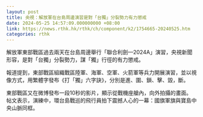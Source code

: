 ```yaml
---
layout: post
title: 央視：解放軍在台島周邊演習是對「台獨」分裂勢力有力懲戒
date: 2024-05-25 14:57:09.000000000 +08:00
link: https://news.rthk.hk/rthk/ch/component/k2/1754665-20240525.htm
categories: rthk
---
```


解放軍東部戰區過去兩天在台島周邊舉行「聯合利劍—2024A」演習，央視新聞形容，是對「台獨」分裂勢力，謀「獨」行徑的有力懲戒。

報道提到，東部戰區組織戰區陸軍、海軍、空軍、火箭軍等兵力開展演習，並以視像方式，用繁體字發布《打「獨」六字訣》，分別是進、圍、鎖、擊、毀，斷。

東部戰區又在微博發布一段10秒的影片，顯示從戰機座艙內，向外拍攝的畫面。帖文表示，演練中，環台島戰巡的飛行員拍下震撼人心的一幕：國旗軍旗與寶島中央山脈同框。
